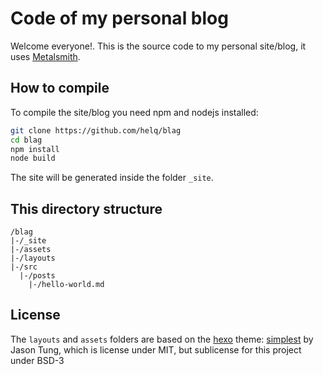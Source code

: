Code of my personal blog
========================

Welcome everyone!. This is the source code to my personal site/blog, it uses [Metalsmith](http://www.metalsmith.io/).

How to compile
--------------

To compile the site/blog you need npm and nodejs installed:

``` .sh
git clone https://github.com/helq/blag
cd blag
npm install
node build
```

The site will be generated inside the folder `_site`.

This directory structure
------------------------

```
/blag
|-/_site
|-/assets
|-/layouts
|-/src
  |-/posts
    |-/hello-world.md
```

License
-------

The `layouts` and `assets` folders are based on the [hexo](https://hexo.io/) theme: [simplest](https://github.com/dnxbf321/hexo-theme-simplest) by Jason Tung, which is license under MIT, but sublicense for this project under BSD-3
